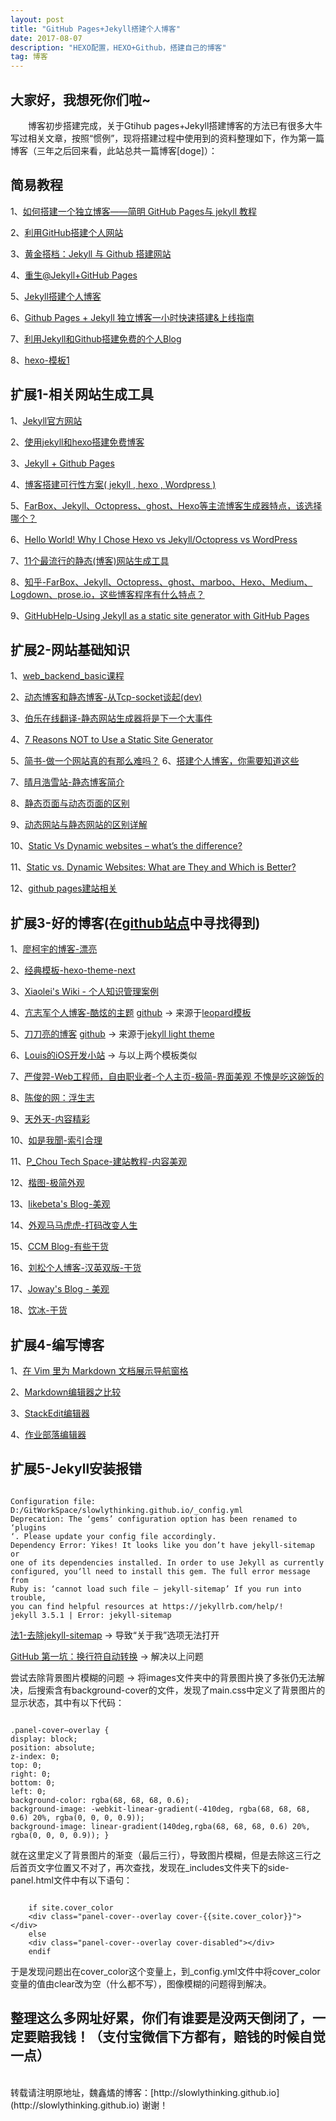 ```yaml
---
layout: post
title: "GitHub Pages+Jekyll搭建个人博客"
date: 2017-08-07 
description: "HEXO配置，HEXO+Github，搭建自己的博客"
tag: 博客 
---   
```


## 大家好，我想死你们啦~

　　博客初步搭建完成，关于Gtihub pages+Jekyll搭建博客的方法已有很多大牛写过相关文章，按照“惯例”，现将搭建过程中使用到的资料整理如下，作为第一篇博客（三年之后回来看，此站总共一篇博客[doge]）：
　　
## 简易教程

1、[如何搭建一个独立博客——简明 GitHub Pages与 jekyll 教程](http://www.cnfeat.com/blog/2014/05/10/how-to-build-a-blog/)

2、[利用GitHub搭建个人网站](http://www.ganecheng.tech/blog/52203759.html)

3、[黄金搭档：Jekyll 与 Github 搭建网站](http://liusongx.com/cn/%E6%8A%80%E6%9C%AF/github-and-jekyll/)

4、[重生@Jekyll+GitHub Pages](http://chenjun.com/blog/2014/07/jekyll-github.html)

5、[Jekyll搭建个人博客](http://baixin.io/2016/10/jekyll_tutorials1/)

6、[Github Pages + Jekyll 独立博客一小时快速搭建&上线指南](http://playingfingers.com/2016/03/26/build-a-blog/#github-pages-1)

7、[利用Jekyll和Github搭建免费的个人Blog](http://damoqiongqiu.github.io/%E6%96%87%E7%A7%91%E7%94%9F%E9%83%BD%E8%83%BD%E8%AF%BB%E6%87%82%E7%9A%84jekyll%E4%B8%AD%E6%96%87%E6%95%99%E7%A8%8B/2017/07/02/%E5%88%A9%E7%94%A8github%E5%92%8Cjekyll%E6%90%AD%E5%BB%BA%E4%B8%AA%E4%BA%BABlog-1.html)

8、[hexo-模板1](http://xhs.me/blog/archives/)

## 扩展1-相关网站生成工具

1、[Jekyll官方网站](http://jekyll.com.cn/)

2、[使用jekyll和hexo搭建免费博客](http://www.alonemonkey.com/2016/05/20/blog-by-jekyll-hexo/)

3、[Jekyll + Github Pages](http://www.aimspike.com/2016/12/21/jekyll-githubpages/)

4、[博客搭建可行性方案( jekyll , hexo , Wordpress )](http://www.jianshu.com/p/c4f145fdd637)

5、[FarBox、Jekyll、Octopress、ghost、Hexo等主流博客生成器特点，该选择哪个？](http://kaimingwan.com/post/gong-ju/farbox-jekyll-octopress-ghost-hexodeng-zhu-liu-bo-ke-sheng-cheng-qi-te-dian-gai-xuan-ze-na-ge)

6、[Hello World! Why I Chose Hexo vs Jekyll/Octopress vs WordPress](https://theknowledgeaccelerator.com/2015/09/29/hello-world/)

7、[11个最流行的静态(博客)网站生成工具](http://topspeedsnail.com/static-website-generators_or_tools/)

8、[知乎-FarBox、Jekyll、Octopress、ghost、marboo、Hexo、Medium、Logdown、prose.io，这些博客程序有什么特点？](https://www.zhihu.com/question/21981094)

9、[GitHubHelp-Using Jekyll as a static site generator with GitHub Pages](https://help.github.com/articles/using-jekyll-as-a-static-site-generator-with-github-pages/)

## 扩展2-网站基础知识

1、[web_backend_basic课程](http://www.openxy.com/books/web_backend_basic/)

2、[动态博客和静态博客-从Tcp-socket谈起(dev)](http://fallenwood.github.io/2016/04/29/web-from-tcp-socket/)

3、[伯乐在线翻译-静态网站生成器将是下一个大事件](http://blog.jobbole.com/103451/)

4、[7 Reasons NOT to Use a Static Site Generator](https://www.sitepoint.com/7-reasons-not-use-static-site-generator/)

5、[简书-做一个网站真的有那么难吗？](http://www.jianshu.com/p/0ca5ad11bfe8)
6、[搭建个人博客，你需要知道这些](https://zhuanlan.zhihu.com/p/25744686)

7、[晴月浩雪站-静态博客简介](http://vrman.qiniudn.com/2014/07/23/%E6%8A%98%E8%85%BE/hexo/%E9%9D%99%E6%80%81%E5%8D%9A%E5%AE%A2%E7%AE%80%E4%BB%8B/)

8、[静态页面与动态页面的区别](https://www.shennongmin.org/?p=1130)

9、[动态网站与静态网站的区别详解](http://www.qianxingzhem.com/post-202.html)

10、[Static Vs Dynamic websites – what’s the difference?](http://edinteractive.co.uk/static-vs-dynamic-websites-difference/)

11、[Static vs. Dynamic Websites: What are They and Which is Better?](https://rocketmedia.com/blog/static-vs-dynamic-websites)

12、[github pages建站相关](http://thebestofyouth.com/)

## 扩展3-好的博客(在[github站点](https://github.com/jekyll/jekyll/wiki/sites)中寻找得到)

1、[廖柯宇的博客-漂亮](http://liaokeyu.com/)

2、[经典模板-hexo-theme-next](http://comtu.github.io/)

3、[Xiaolei's Wiki - 个人知识管理案例](http://wiki.xiaolei.tech/#!index.md#Xiaolei's_Wiki)

4、[亢志军个人博客-酷炫的主题](http://robotkang.cc/#blog) [github](https://github.com/MengZheK/kangblog.github.io/)  ->  来源于[leopard模板](https://github.com/leopardpan/leopardpan.github.io)

5、[刀刀亮的博客](http://daodaoliang.com/) [github](https://github.com/daodaoliang/daodaoliang.github.com)  ->  来源于[jekyll light theme](https://github.com/pexcn/Jekyll-Light)

6、[Louis的iOS开发小站](http://louisly.com/)  ->  与以上两个模板类似

7、[严俊羿-Web工程师，自由职业者-个人主页-极简-界面美观 不愧是吃这碗饭的](http://yanjunyi.com/)

8、[陈俊的网：浮生志](http://chenjun.com/)

9、[天外天-内容精彩](http://blog.evercoding.net/)

10、[如是我聞-索引合理](http://ztpala.com/)

11、[P_Chou Tech Space-建站教程-内容美观](http://www.pchou.info/index.html)

12、[楷图-极简外观](http://dbkaiser.github.io/)

13、[likebeta's Blog-美观](https://blog.ixxoo.me/)

14、[外观马马虎虎-打码改变人生](http://mazhuang.org/)

15、[CCM Blog-有些干货](http://iccm.cc/)

16、[刘松个人博客-汉英双版-干货](http://liusongx.com/)

17、[Joway's Blog - 美观](https://blog.joway.io/)

18、[饮冰-干货](http://facaiy.github.io/)

## 扩展4-编写博客

1、[在 Vim 里为 Markdown 文档展示导航窗格](http://mazhuang.org/2016/08/03/add-outline-for-markdown-in-vim/)

2、[Markdown编辑器之比较](http://www.jianshu.com/p/dcffb6f60fe2)

3、[StackEdit编辑器](https://stackedit.io/editor#)

4、[作业部落编辑器](https://www.zybuluo.com/mdeditor#840579)

## 扩展5-Jekyll安装报错

```

Configuration file: D:/GitWorkSpace/slowlythinking.github.io/_config.yml
Deprecation: The ‘gems’ configuration option has been renamed to ‘plugins
‘. Please update your config file accordingly.
Dependency Error: Yikes! It looks like you don’t have jekyll-sitemap or 
one of its dependencies installed. In order to use Jekyll as currently 
configured, you‘ll need to install this gem. The full error message from 
Ruby is: ‘cannot load such file – jekyll-sitemap’ If you run into trouble,
you can find helpful resources at https://jekyllrb.com/help/!
jekyll 3.5.1 | Error: jekyll-sitemap

```

[法1-去除jekyll-sitemap](http://lumberport69.rssing.com/chan-68716448/all_p94.html) -> 导致“关于我”选项无法打开

[GitHub 第一坑：换行符自动转换](https://github.com/cssmagic/blog/issues/22)   ->   解决以上问题

尝试去除背景图片模糊的问题 -> 将images文件夹中的背景图片换了多张仍无法解决，后搜索含有background-cover的文件，发现了main.css中定义了背景图片的显示状态，其中有以下代码：

```

.panel-cover–overlay {
display: block;
position: absolute;
z-index: 0;
top: 0;
right: 0;
bottom: 0;
left: 0;
background-color: rgba(68, 68, 68, 0.6);
background-image: -webkit-linear-gradient(-410deg, rgba(68, 68, 68, 0.6) 20%, rgba(0, 0, 0, 0.9));
background-image: linear-gradient(140deg,rgba(68, 68, 68, 0.6) 20%, rgba(0, 0, 0, 0.9)); }

```

就在这里定义了背景图片的渐变（最后三行），导致图片模糊，但是去除这三行之后首页文字位置又不对了，再次查找，发现在_includes文件夹下的side-panel.html文件中有以下语句：

```

    if site.cover_color
    <div class="panel-cover--overlay cover-{{site.cover_color}}"></div>
    else
    <div class="panel-cover--overlay cover-disabled"></div>
    endif

```

于是发现问题出在cover_color这个变量上，到_config.yml文件中将cover_color变量的值由clear改为空（什么都不写），图像模糊的问题得到解决。

## 整理这么多网址好累，你们有谁要是没两天倒闭了，一定要赔我钱！（支付宝微信下方都有，赔钱的时候自觉一点）

<br>
转载请注明原地址，魏鑫燏的博客：[http://slowlythinking.github.io](http://slowlythinking.github.io) 谢谢！

